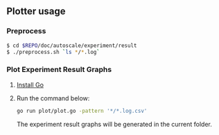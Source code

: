 ## Plotter usage

### Preprocess

```bash
$ cd $REPO/doc/autoscale/experiment/result
$ ./preprocess.sh `ls */*.log`
```

### Plot Experiment Result Graphs

1. [Install Go](https://golang.org/doc/install)

1. Run the command below:
   ```bash
   go run plot/plot.go -pattern '*/*.log.csv'
   ```

   The experiment result graphs will be generated in the current folder.

